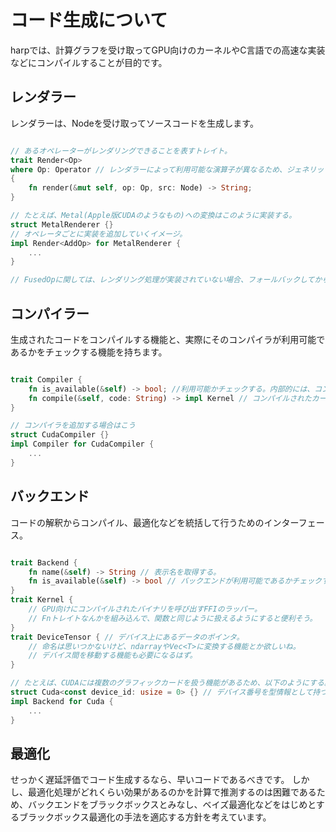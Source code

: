 # コード生成について
harpでは、計算グラフを受け取ってGPU向けのカーネルやC言語での高速な実装などにコンパイルすることが目的です。  

## レンダラー
レンダラーは、Nodeを受け取ってソースコードを生成します。

```rust

// あるオペレーターがレンダリングできることを表すトレイト。
trait Render<Op>
where Op: Operator // レンダラーによって利用可能な演算子が異なるため、ジェネリックトレイトを使って型システムでそれ表現する。
{
    fn render(&mut self, op: Op, src: Node) -> String;
}

// たとえば、Metal(Apple版CUDAのようなもの)への変換はこのように実装する。
struct MetalRenderer {}
// オペレータごとに実装を追加していくイメージ。
impl Render<AddOp> for MetalRenderer {
    ...
}

// FusedOpに関しては、レンダリング処理が実装されていない場合、フォールバックしてからレンダリングする。
```

## コンパイラー
生成されたコードをコンパイルする機能と、実際にそのコンパイラが利用可能であるかをチェックする機能を持ちます。
```rust

trait Compiler {
    fn is_available(&self) -> bool; //利用可能かチェックする。内部的には、コンパイラが使えるかどうかのシェルコマンドとかを叩く。
    fn compile(&self, code: String) -> impl Kernel // コンパイルされたカーネルを表すオブジェクトを返す。
}

// コンパイラを追加する場合はこう
struct CudaCompiler {}
impl Compiler for CudaCompiler {
    ...
}
```

## バックエンド
コードの解釈からコンパイル、最適化などを統括して行うためのインターフェース。
```rust

trait Backend {
    fn name(&self) -> String // 表示名を取得する。
    fn is_available(&self) -> bool // バックエンドが利用可能であるかチェックする。
}
trait Kernel {
    // GPU向けにコンパイルされたバイナリを呼び出すFFIのラッパー。
    // Fnトレイトなんかを組み込んで、関数と同じように扱えるようにすると便利そう。
} 
trait DeviceTensor { // デバイス上にあるデータのポインタ。
    // 命名は思いつかないけど、ndarrayやVec<T>に変換する機能とか欲しいね。
    // デバイス間を移動する機能も必要になるはず。
}

// たとえば、CUDAには複数のグラフィックカードを扱う機能があるため、以下のようにする。
struct Cuda<const device_id: usize = 0> {} // デバイス番号を型情報として持つ。
impl Backend for Cuda {
    ...
}
```

## 最適化
せっかく遅延評価でコード生成するなら、早いコードであるべきです。
しかし、最適化処理がどれくらい効果があるのかを計算で推測するのは困難であるため、バックエンドをブラックボックスとみなし、ベイズ最適化などをはじめとするブラックボックス最適化の手法を適応する方針を考えています。
